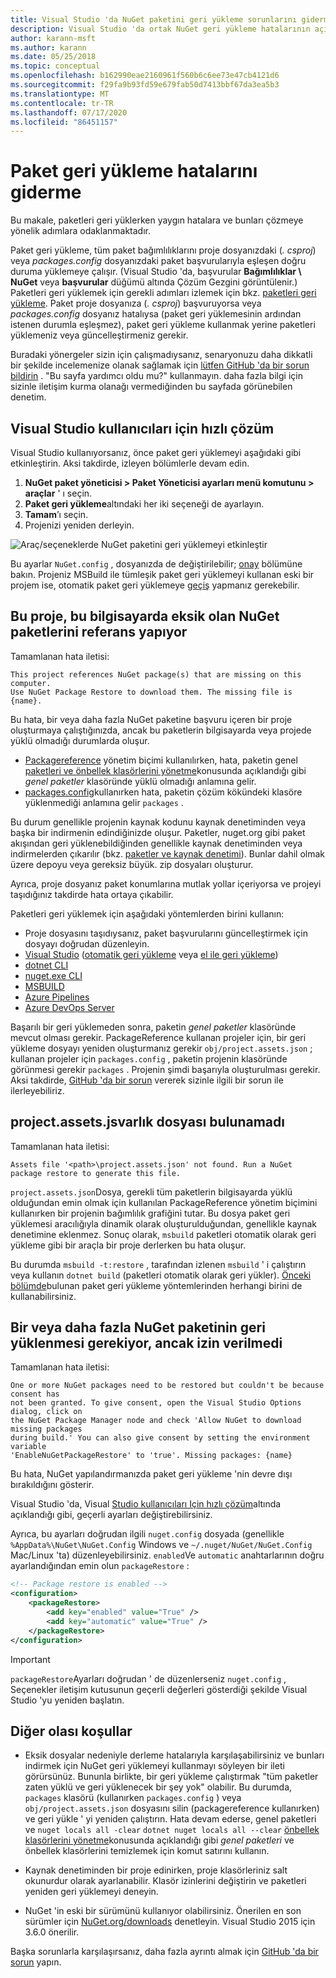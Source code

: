 ```yaml
---
title: Visual Studio 'da NuGet paketini geri yükleme sorunlarını giderme
description: Visual Studio 'da ortak NuGet geri yükleme hatalarının açıklaması ve bunların nasıl giderileceği.
author: karann-msft
ms.author: karann
ms.date: 05/25/2018
ms.topic: conceptual
ms.openlocfilehash: b162990eae2160961f560b6c6ee73e47cb4121d6
ms.sourcegitcommit: f29fa9b93fd59e679fab50d7413bbf67da3ea5b3
ms.translationtype: MT
ms.contentlocale: tr-TR
ms.lasthandoff: 07/17/2020
ms.locfileid: "86451157"
---
```

# <a name="troubleshooting-package-restore-errors"></a>Paket geri yükleme hatalarını giderme

Bu makale, paketleri geri yüklerken yaygın hatalara ve bunları çözmeye yönelik adımlara odaklanmaktadır. 

Paket geri yükleme, tüm paket bağımlılıklarını proje dosyanızdaki (*. csproj*) veya *packages.config* dosyanızdaki paket başvurularıyla eşleşen doğru duruma yüklemeye çalışır. (Visual Studio 'da, başvurular **Bağımlılıklar \ NuGet** veya **başvurular** düğümü altında Çözüm Gezgini görüntülenir.) Paketleri geri yüklemek için gerekli adımları izlemek için bkz. [paketleri geri yükleme](../consume-packages/package-restore.md#restore-packages). Paket proje dosyanıza (*. csproj*) başvuruyorsa veya *packages.config* dosyanız hatalıysa (paket geri yüklemesinin ardından istenen durumla eşleşmez), paket geri yükleme kullanmak yerine paketleri yüklemeniz veya güncelleştirmeniz gerekir.

Buradaki yönergeler sizin için çalışmadıysanız, senaryonuzu daha dikkatli bir şekilde incelemenize olanak sağlamak için [lütfen GitHub 'da bir sorun bildirin](https://github.com/NuGet/docs.microsoft.com-nuget/issues) . "Bu sayfa yardımcı oldu mu?" kullanmayın. daha fazla bilgi için sizinle iletişim kurma olanağı vermediğinden bu sayfada görünebilen denetim.

## <a name="quick-solution-for-visual-studio-users"></a>Visual Studio kullanıcıları için hızlı çözüm

Visual Studio kullanıyorsanız, önce paket geri yüklemeyi aşağıdaki gibi etkinleştirin. Aksi takdirde, izleyen bölümlerle devam edin.

1. **NuGet paket yöneticisi > Paket Yöneticisi ayarları menü komutunu > araçlar** ' ı seçin.
1. **Paket geri yükleme**altındaki her iki seçeneği de ayarlayın.
1. **Tamam**’ı seçin.
1. Projenizi yeniden derleyin.

![Araç/seçeneklerde NuGet paketini geri yüklemeyi etkinleştir](../consume-packages/media/restore-01-autorestoreoptions.png)

Bu ayarlar `NuGet.config` , dosyanızda de değiştirilebilir; [onay](#consent) bölümüne bakın. Projeniz MSBuild ile tümleşik paket geri yüklemeyi kullanan eski bir projem ise, otomatik paket geri yüklemeye [geçiş](package-restore.md#migrate-to-automatic-package-restore-visual-studio) yapmanız gerekebilir.

<a name="missing"></a>

## <a name="this-project-references-nuget-packages-that-are-missing-on-this-computer"></a>Bu proje, bu bilgisayarda eksik olan NuGet paketlerini referans yapıyor

Tamamlanan hata iletisi:

```output
This project references NuGet package(s) that are missing on this computer.
Use NuGet Package Restore to download them. The missing file is {name}.
```

Bu hata, bir veya daha fazla NuGet paketine başvuru içeren bir proje oluşturmaya çalıştığınızda, ancak bu paketlerin bilgisayarda veya projede yüklü olmadığı durumlarda oluşur.

- [Packagereference](package-references-in-project-files.md) yönetim biçimi kullanılırken, hata, paketin genel [paketleri ve önbellek klasörlerini yönetme](managing-the-global-packages-and-cache-folders.md)konusunda açıklandığı gibi *genel paketler* klasöründe yüklü olmadığı anlamına gelir.
- [packages.config](../reference/packages-config.md)kullanırken hata, paketin çözüm kökündeki klasöre yüklenmediği anlamına gelir `packages` .

Bu durum genellikle projenin kaynak kodunu kaynak denetiminden veya başka bir indirmenin edindiğinizde oluşur. Paketler, nuget.org gibi paket akışından geri yüklenebildiğinden genellikle kaynak denetiminden veya indirmelerden çıkarılır (bkz. [paketler ve kaynak denetimi](Packages-and-Source-Control.md)). Bunlar dahil olmak üzere depoyu veya gereksiz büyük. zip dosyaları oluşturur.

Ayrıca, proje dosyanız paket konumlarına mutlak yollar içeriyorsa ve projeyi taşıdığınız takdirde hata ortaya çıkabilir.

Paketleri geri yüklemek için aşağıdaki yöntemlerden birini kullanın:

- Proje dosyasını taşıdıysanız, paket başvurularını güncelleştirmek için dosyayı doğrudan düzenleyin.
- [Visual Studio](package-restore.md#restore-using-visual-studio) ([otomatik geri yükleme](package-restore.md#restore-packages-automatically-using-visual-studio) veya [el ile geri yükleme](package-restore.md#restore-packages-manually-using-visual-studio))
- [dotnet CLI](package-restore.md#restore-using-the-dotnet-cli)
- [nuget.exe CLI](package-restore.md#restore-using-the-nugetexe-cli)
- [MSBUILD](package-restore.md#restore-using-msbuild)
- [Azure Pipelines](package-restore.md#restore-using-azure-pipelines)
- [Azure DevOps Server](package-restore.md#restore-using-azure-devops-server)

Başarılı bir geri yüklemeden sonra, paketin *genel paketler* klasöründe mevcut olması gerekir. PackageReference kullanan projeler için, bir geri yükleme dosyayı yeniden oluşturmanız gerekir `obj/project.assets.json` ; kullanan projeler için `packages.config` , paketin projenin klasöründe görünmesi gerekir `packages` . Projenin şimdi başarıyla oluşturulması gerekir. Aksi takdirde, [GitHub 'da bir sorun](https://github.com/NuGet/docs.microsoft.com-nuget/issues) vererek sizinle ilgili bir sorun ile ilerleyebiliriz.

<a name="assets"></a>

## <a name="assets-file-projectassetsjson-not-found"></a>project.assets.jsvarlık dosyası bulunamadı

Tamamlanan hata iletisi:

```output
Assets file '<path>\project.assets.json' not found. Run a NuGet package restore to generate this file.
```

`project.assets.json`Dosya, gerekli tüm paketlerin bilgisayarda yüklü olduğundan emin olmak için kullanılan PackageReference yönetim biçimini kullanırken bir projenin bağımlılık grafiğini tutar. Bu dosya paket geri yüklemesi aracılığıyla dinamik olarak oluşturulduğundan, genellikle kaynak denetimine eklenmez. Sonuç olarak, `msbuild` paketleri otomatik olarak geri yükleme gibi bir araçla bir proje derlerken bu hata oluşur.

Bu durumda `msbuild -t:restore` , tarafından izlenen `msbuild` ' i çalıştırın veya kullanın `dotnet build` (paketleri otomatik olarak geri yükler). [Önceki bölümde](#missing)bulunan paket geri yükleme yöntemlerinden herhangi birini de kullanabilirsiniz.

<a name="consent"></a>

## <a name="one-or-more-nuget-packages-need-to-be-restored-but-couldnt-be-because-consent-has-not-been-granted"></a>Bir veya daha fazla NuGet paketinin geri yüklenmesi gerekiyor, ancak izin verilmedi

Tamamlanan hata iletisi:

```output
One or more NuGet packages need to be restored but couldn't be because consent has
not been granted. To give consent, open the Visual Studio Options dialog, click on
the NuGet Package Manager node and check 'Allow NuGet to download missing packages
during build.' You can also give consent by setting the environment variable
'EnableNuGetPackageRestore' to 'true'. Missing packages: {name}
```

Bu hata, NuGet yapılandırmanızda paket geri yükleme 'nin devre dışı bırakıldığını gösterir.

Visual Studio 'da, Visual [Studio kullanıcıları Için hızlı çözüm](#quick-solution-for-visual-studio-users)altında açıklandığı gibi, geçerli ayarları değiştirebilirsiniz.

Ayrıca, bu ayarları doğrudan ilgili `nuget.config` dosyada (genellikle `%AppData%\NuGet\NuGet.Config` Windows ve `~/.nuget/NuGet/NuGet.Config` Mac/Linux 'ta) düzenleyebilirsiniz. `enabled`Ve `automatic` anahtarlarının doğru ayarlandığından emin olun `packageRestore` :

```xml
<!-- Package restore is enabled -->
<configuration>
    <packageRestore>
        <add key="enabled" value="True" />
        <add key="automatic" value="True" />
    </packageRestore>
</configuration>
```

> [!Important]
> `packageRestore`Ayarları doğrudan ' de düzenlerseniz `nuget.config` , Seçenekler iletişim kutusunun geçerli değerleri gösterdiği şekilde Visual Studio 'yu yeniden başlatın.

## <a name="other-potential-conditions"></a>Diğer olası koşullar

- Eksik dosyalar nedeniyle derleme hatalarıyla karşılaşabilirsiniz ve bunları indirmek için NuGet geri yüklemeyi kullanmayı söyleyen bir ileti görürsünüz. Bununla birlikte, bir geri yükleme çalıştırmak "tüm paketler zaten yüklü ve geri yüklenecek bir şey yok" olabilir. Bu durumda, `packages` klasörü (kullanırken `packages.config` ) veya `obj/project.assets.json` dosyasını silin (packagereference kullanırken) ve geri yükle ' yi yeniden çalıştırın. Hata devam ederse, genel paketleri ve `nuget locals all -clear` `dotnet nuget locals all --clear` [önbellek klasörlerini yönetme](managing-the-global-packages-and-cache-folders.md)konusunda açıklandığı gibi *genel paketleri* ve önbellek klasörlerini temizlemek için komut satırını kullanın.

- Kaynak denetiminden bir proje edinirken, proje klasörleriniz salt okunurdur olarak ayarlanabilir. Klasör izinlerini değiştirin ve paketleri yeniden geri yüklemeyi deneyin.

- NuGet 'in eski bir sürümünü kullanıyor olabilirsiniz. Önerilen en son sürümler için [NuGet.org/downloads](https://www.nuget.org/downloads) denetleyin. Visual Studio 2015 için 3.6.0 önerilir.

Başka sorunlarla karşılaşırsanız, daha fazla ayrıntı almak için [GitHub 'da bir sorun](https://github.com/NuGet/docs.microsoft.com-nuget/issues) yapın.
